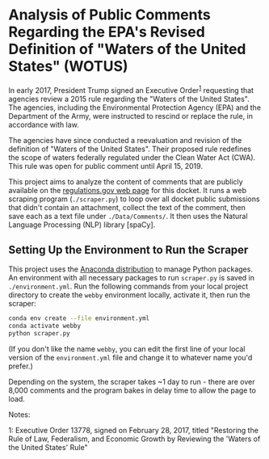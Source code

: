 # Analysis of Public Comments Regarding the EPA's Revised Definition of "Waters of the United States" (WOTUS)

In early 2017, President Trump signed an Executive Order<sup>[1](#footnote1)</sup> requesting that agencies review a 2015 rule regarding the "Waters of the United States". The agencies, including the Environmental Protection Agency (EPA) and the Department of the Army, were instructed to rescind or replace the rule, in accordance with law.

The agencies have since conducted a reevaluation and revision of the definition of "Waters of the United States". Their proposed rule redefines the scope of waters federally regulated under the Clean Water Act (CWA). This rule was open for public comment until April 15, 2019.

This project aims to analyze the content of comments that are publicly available on the [regulations.gov web page](https://www.regulations.gov/docket?D=EPA-HQ-OW-2018-0149) for this docket. It runs a web scraping program (`./scraper.py`) to loop over all docket public submissions that didn't contain an attachment, collect the text of the comment, then save each as a text file under `./Data/Comments/`. It then uses the Natural Language Processing (NLP) library [spaCy].

## Setting Up the Environment to Run the Scraper

This project uses the [Anaconda distribution](https://www.anaconda.com/distribution/) to manage Python packages. An environment with all necessary packages to run `scraper.py` is saved in `./environment.yml`. Run the following commands from your local project directory to create the `webby` environment locally, activate it, then run the scraper:

```bash
conda env create --file environment.yml
conda activate webby
python scraper.py
```

(If you don't like the name `webby`, you can edit the first line of your local version of the `environment.yml` file and change it to whatever name you'd prefer.)

Depending on the system, the scraper takes \~1 day to run - there are over 8,000 comments and the program bakes in delay time to allow the page to load.

Notes:

<a name="footnote1">1</a>: Executive Order 13778, signed on February 28, 2017, titled "Restoring the Rule of Law, Federalism, and Economic Growth by Reviewing the 'Waters of the United States' Rule"
